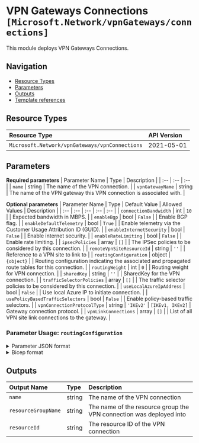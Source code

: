 # VPN Gateways Connections `[Microsoft.Network/vpnGateways/connections]`

This module deploys VPN Gateways Connections.

## Navigation

- [Resource Types](#Resource-Types)
- [Parameters](#Parameters)
- [Outputs](#Outputs)
- [Template references](#Template-references)

## Resource Types

| Resource Type | API Version |
| :-- | :-- |
| `Microsoft.Network/vpnGateways/vpnConnections` | 2021-05-01 |

## Parameters

**Required parameters**
| Parameter Name | Type | Description |
| :-- | :-- | :-- |
| `name` | string | The name of the VPN connection. |
| `vpnGatewayName` | string | The name of the VPN gateway this VPN connection is associated with. |

**Optional parameters**
| Parameter Name | Type | Default Value | Allowed Values | Description |
| :-- | :-- | :-- | :-- | :-- |
| `connectionBandwidth` | int | `10` |  | Expected bandwidth in MBPS. |
| `enableBgp` | bool | `False` |  | Enable BGP flag. |
| `enableDefaultTelemetry` | bool | `True` |  | Enable telemetry via the Customer Usage Attribution ID (GUID). |
| `enableInternetSecurity` | bool | `False` |  | Enable internet security. |
| `enableRateLimiting` | bool | `False` |  | Enable rate limiting. |
| `ipsecPolicies` | array | `[]` |  | The IPSec policies to be considered by this connection. |
| `remoteVpnSiteResourceId` | string | `''` |  | Reference to a VPN site to link to |
| `routingConfiguration` | object | `{object}` |  | Routing configuration indicating the associated and propagated route tables for this connection. |
| `routingWeight` | int | `0` |  | Routing weight for VPN connection. |
| `sharedKey` | string | `''` |  | SharedKey for the VPN connection. |
| `trafficSelectorPolicies` | array | `[]` |  | The traffic selector policies to be considered by this connection. |
| `useLocalAzureIpAddress` | bool | `False` |  | Use local Azure IP to initiate connection. |
| `usePolicyBasedTrafficSelectors` | bool | `False` |  | Enable policy-based traffic selectors. |
| `vpnConnectionProtocolType` | string | `'IKEv2'` | `[IKEv1, IKEv2]` | Gateway connection protocol. |
| `vpnLinkConnections` | array | `[]` |  | List of all VPN site link connections to the gateway. |


### Parameter Usage: `routingConfiguration`

<details>

<summary>Parameter JSON format</summary>

```json
"routingConfiguration": {
    "associatedRouteTable": {
        "id": "/subscriptions/<<subscriptionId>>/resourceGroups/validation-rg/providers/Microsoft.Network/virtualHubs/SampleVirtualHub/hubRouteTables/defaultRouteTable"
    },
    "propagatedRouteTables": {
        "labels": [
            "default"
        ],
        "ids": [
            {
                "id": "/subscriptions/<<subscriptionId>>/resourceGroups/validation-rg/providers/Microsoft.Network/virtualHubs/SampleVirtualHub/hubRouteTables/defaultRouteTable"
            }
        ]
    },
    "vnetRoutes": {
        "staticRoutes": []
    }
}
```

</details>

<details>

<summary>Bicep format</summary>

```bicep
routingConfiguration: {
    associatedRouteTable: {
        id: '/subscriptions/<<subscriptionId>>/resourceGroups/validation-rg/providers/Microsoft.Network/virtualHubs/SampleVirtualHub/hubRouteTables/defaultRouteTable'
    }
    propagatedRouteTables: {
        labels: [
            'default'
        ]
        ids: [
            {
                id: '/subscriptions/<<subscriptionId>>/resourceGroups/validation-rg/providers/Microsoft.Network/virtualHubs/SampleVirtualHub/hubRouteTables/defaultRouteTable'
            }
        ]
    }
    vnetRoutes: {
        staticRoutes: []
    }
}
```

</details>
<p>

## Outputs

| Output Name | Type | Description |
| :-- | :-- | :-- |
| `name` | string | The name of the VPN connection |
| `resourceGroupName` | string | The name of the resource group the VPN connection was deployed into |
| `resourceId` | string | The resource ID of the VPN connection |


